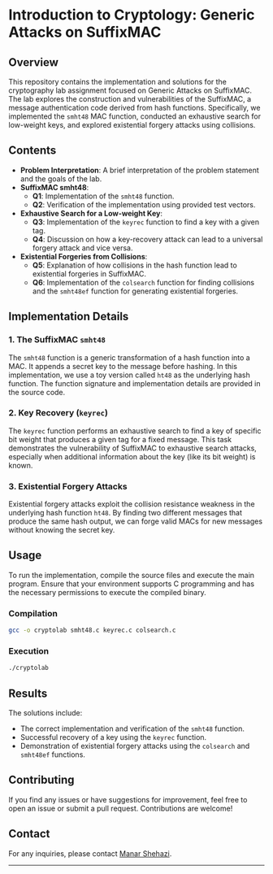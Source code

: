 

# Introduction to Cryptology: Generic Attacks on SuffixMAC

## Overview

This repository contains the implementation and solutions for the cryptography lab assignment focused on Generic Attacks on SuffixMAC. The lab explores the construction and vulnerabilities of the SuffixMAC, a message authentication code derived from hash functions. Specifically, we implemented the `smht48` MAC function, conducted an exhaustive search for low-weight keys, and explored existential forgery attacks using collisions.

## Contents

- **Problem Interpretation**: A brief interpretation of the problem statement and the goals of the lab.
- **SuffixMAC smht48**:
  - **Q1**: Implementation of the `smht48` function.
  - **Q2**: Verification of the implementation using provided test vectors.
- **Exhaustive Search for a Low-weight Key**:
  - **Q3**: Implementation of the `keyrec` function to find a key with a given tag.
  - **Q4**: Discussion on how a key-recovery attack can lead to a universal forgery attack and vice versa.
- **Existential Forgeries from Collisions**:
  - **Q5**: Explanation of how collisions in the hash function lead to existential forgeries in SuffixMAC.
  - **Q6**: Implementation of the `colsearch` function for finding collisions and the `smht48ef` function for generating existential forgeries.

## Implementation Details

### 1. The SuffixMAC `smht48`

The `smht48` function is a generic transformation of a hash function into a MAC. It appends a secret key to the message before hashing. In this implementation, we use a toy version called `ht48` as the underlying hash function. The function signature and implementation details are provided in the source code.

### 2. Key Recovery (`keyrec`)

The `keyrec` function performs an exhaustive search to find a key of specific bit weight that produces a given tag for a fixed message. This task demonstrates the vulnerability of SuffixMAC to exhaustive search attacks, especially when additional information about the key (like its bit weight) is known.

### 3. Existential Forgery Attacks

Existential forgery attacks exploit the collision resistance weakness in the underlying hash function `ht48`. By finding two different messages that produce the same hash output, we can forge valid MACs for new messages without knowing the secret key.

## Usage

To run the implementation, compile the source files and execute the main program. Ensure that your environment supports C programming and has the necessary permissions to execute the compiled binary.

### Compilation

```bash
gcc -o cryptolab smht48.c keyrec.c colsearch.c
```

### Execution

```bash
./cryptolab
```

## Results

The solutions include:
- The correct implementation and verification of the `smht48` function.
- Successful recovery of a key using the `keyrec` function.
- Demonstration of existential forgery attacks using the `colsearch` and `smht48ef` functions.

## Contributing

If you find any issues or have suggestions for improvement, feel free to open an issue or submit a pull request. Contributions are welcome!


## Contact

For any inquiries, please contact [Manar Shehazi](mailto:your.email@example.com).

---
